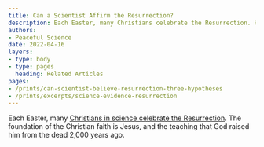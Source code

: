 ```yaml
---
title: Can a Scientist Affirm the Resurrection?
description: Each Easter, many Christians celebrate the Resurrection. How can this be so?
authors:
- Peaceful Science
date: 2022-04-16
layers:
- type: body
- type: pages
  heading: Related Articles
pages:
- /prints/can-scientist-believe-resurrection-three-hypotheses
- /prints/excerpts/science-evidence-resurrection
---
```


Each Easter, many [Christians in science celebrate the Resurrection](/series/scientists-resurrection/). The foundation of the Christian faith is Jesus, and the teaching that God raised him from the dead 2,000 years ago. 

